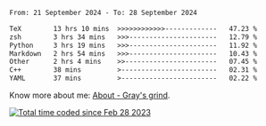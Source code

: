<!--START_SECTION:waka-->

```txt
From: 21 September 2024 - To: 28 September 2024

TeX        13 hrs 10 mins  >>>>>>>>>>>>-------------   47.23 %
zsh        3 hrs 34 mins   >>>----------------------   12.79 %
Python     3 hrs 19 mins   >>>----------------------   11.92 %
Markdown   2 hrs 54 mins   >>>----------------------   10.43 %
Other      2 hrs 4 mins    >>-----------------------   07.45 %
C++        38 mins         >------------------------   02.31 %
YAML       37 mins         >------------------------   02.22 %
```

<!--END_SECTION:waka-->

<!-- [![grayxu's github stats](https://github-readme-stats.vercel.app/api?username=grayxu&count_private=true&show_icons=true)](https://github.com/grayxu) -->

Know more about me: [About - Gray's grind](https://www.grayxu.cn/).
<p align="left">
  <a href="https://wakatime.com/@c69eb31e-43a1-463f-8968-c3449e386f57"><img src="https://wakatime.com/badge/user/c69eb31e-43a1-463f-8968-c3449e386f57.svg" title="Total time coded since Feb 28 2023" /></a>
</p>

